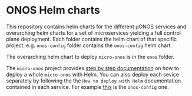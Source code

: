 # ONOS Helm charts

This repository contains helm charts for the different µONOS services and overarching helm charts for a set of microservices yielding a full control plane deployment.
Each folder contains the helm chart of that specific project. e.g. `onos-config` folder contains the `onos-config` helm chart. 

The overarching helm chart to deploy `micro-onos` is in the `onos` folder. 

The `micro-onos` project provides [step by step documentation](https://docs.onosproject.org/developers/deploy_with_helm/) on how to deploy a whole `micro-onos` with Helm.
You can also deploy each sevice separately by following the the `How to deploy with Helm` documentation contained 
in each service. For example [this](https://docs.onosproject.org/onos-config/docs/deployment/) is the `onos-config` one.   


